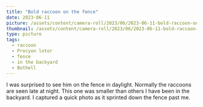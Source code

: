 ```yaml
---
title: "Bold raccoon on the fence"
date: 2023-06-11
picture: /assets/content/camera-roll/2023/06/2023-06-11-bold-raccoon-on-the-fence/20230611_205151902_iOS.jpg
thumbnail: /assets/content/camera-roll/2023/06/2023-06-11-bold-raccoon-on-the-fence/20230611_205151902_iOS-thumbnail.jpg
type: picture
tags:
  - raccoon
  - Procyon lotor
  - fence
  - in the backyard
  - Bothell
---
```

I was surprised to see him on the fence in daylight. Normally the raccoons are seen late at night. This one was smaller than others I have been in the backyard. I captured a quick photo as it sprinted down the fence past me.